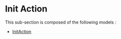 # Init Action

This sub-section is composed of the following models :

* [InitAction](references#InitActionInitAction)

